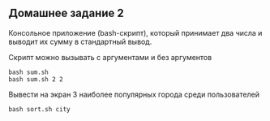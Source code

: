 ## Домашнее задание 2 ##
Консольное приложение (bash-скрипт), который принимает два числа и выводит их сумму в стандартный вывод.

Скрипт можно вызывать с аргументами и без аргументов
```
bash sum.sh
bash sum.sh 2 2

```

Вывести на экран 3 наиболее популярных города среди пользователей

```
bash sort.sh city

```
